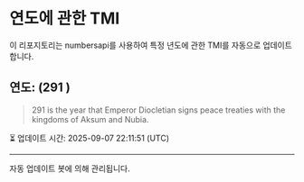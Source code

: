 
# 연도에 관한 TMI

이 리포지토리는 numbersapi를 사용하여 특정 년도에 관한 TMI를 자동으로 업데이트합니다.

## 연도: (291 )
> 291 is the year that Emperor Diocletian signs peace treaties with the kingdoms of Aksum and Nubia.

⏳ 업데이트 시간: 2025-09-07 22:11:51 (UTC)

---
자동 업데이트 봇에 의해 관리됩니다.
